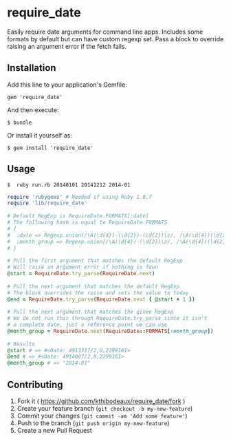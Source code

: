 # require_date

Easily require date arguments for command line apps.  Includes some
formats by default but can have custom regexp set.  Pass a block to
override raising an argument error if the fetch fails.

## Installation

Add this line to your application's Gemfile:

    gem 'require_date'

And then execute:

    $ bundle

Or install it yourself as:

    $ gem install 'require_date'

## Usage
    
    $  ruby run.rb 20140101 20141212 2014-01


```ruby
require 'rubygems' # Needed if using Ruby 1.8.7
require 'lib/require_date'
    
# Default RegExp is RequireDate.FORMATS[:date]
# The following hash is equal to RequireDate.FORMATS
# {
#  :date => Regexp.union(/\A(\d{4})-(\d{2})-(\d{2})\z/, /\A(\d{4})(\d{2})(\d{2})\z/),
#  :month_group => Regexp.union(/\A(\d{4})-(\d{2})\z/, /\A(\d{4})(\d{2})\z/)
# }
   
# Pull the first argument that matches the default RegExp
# Will raise an Argument error if nothing is foun
@start = RequireDate.try_parse(RequireDate.next)
  
# Pull the next argument that matches the default RegExp
# The block overrides the raise and sets the value to today
@end = RequireDate.try_parse(RequireDate.next { @start + 1 })
    
# Pull the next argument that matches the given RegExp
# We do not run this through RequireDate.try_parse since it isn't
# a complete date, just a reference point we can use
@month_group = RequireDate.next(RequireDate::FORMATS[:month_group])
    
# Results
@start # => #<Date: 4913317/2,0,2299161>
@end # => #<Date: 4914007/2,0,2299161>
@month_group # => "2014-01"
```


## Contributing

1. Fork it ( https://github.com/kthibodeaux/require_date/fork )
2. Create your feature branch (`git checkout -b my-new-feature`)
3. Commit your changes (`git commit -am 'Add some feature'`)
4. Push to the branch (`git push origin my-new-feature`)
5. Create a new Pull Request
